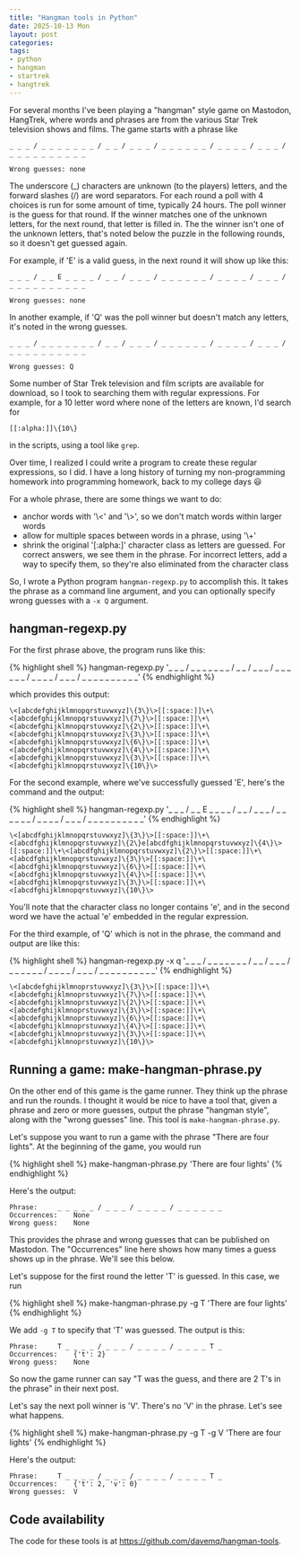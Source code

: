 ```yaml
---
title: "Hangman tools in Python"
date: 2025-10-13 Mon
layout: post
categories: 
tags: 
- python 
- hangman 
- startrek 
- hangtrek
---
```


For several months I've been playing a "hangman" style game on
Mastodon, HangTrek, where words and phrases are from the various Star
Trek television shows and films. The game starts with a phrase like

    _ _ _ / _ _ _ _ _ _ _ / _ _ / _ _ _ / _ _ _ _ _ _ / _ _ _ _ / _ _ _ / _ _ _ _ _ _ _ _ _ _
    
    Wrong guesses: none

The underscore (\_) characters are unknown (to the players) letters,
and the forward slashes (/) are word separators. For each round a poll
with 4 choices is run for some amount of time, typically 24 hours. The
poll winner is the guess for that round. If the winner matches one of
the unknown letters, for the next round, that letter is filled in. The
the winner isn't one of the unknown letters, that's noted below the
puzzle in the following rounds, so it doesn't get guessed again.

For example, if 'E' is a valid guess, in the next round it will show
up like this:

    _ _ _ / _ _ E _ _ _ _ / _ _ / _ _ _ / _ _ _ _ _ _ / _ _ _ _ / _ _ _ / _ _ _ _ _ _ _ _ _ _
    
    Wrong guesses: none

In another example, if 'Q' was the poll winner but doesn't match any
letters, it's noted in the wrong guesses.

    _ _ _ / _ _ _ _ _ _ _ / _ _ / _ _ _ / _ _ _ _ _ _ / _ _ _ _ / _ _ _ / _ _ _ _ _ _ _ _ _ _
    
    Wrong guesses: Q

Some number of Star Trek television and film scripts are available for
download, so I took to searching them with regular expressions. For
example, for a 10 letter word where none of the letters are known,
I'd search for

    [[:alpha:]]\{10\}

in the scripts, using a tool like `grep`.

Over time, I realized I could write a program to create these regular
expressions, so I did. I have a long history of turning my
non-programming homework into programming homework, back to my college
days 😃

For a whole phrase, there are some things we want to do:

-   anchor words with '\\<' and '\\>', so we don't match words within
    larger words
-   allow for multiple spaces between words in a phrase, using
    '\\+'
-   shrink the original '[:alpha:]' character class as letters are
    guessed. For correct answers, we see them in the phrase. For
    incorrect letters, add a way to specify them, so they're also
    eliminated from the character class

So, I wrote a Python program `hangman-regexp.py` to accomplish
this. It takes the phrase as a command line argument, and you can
optionally specify wrong guesses with a `-x Q` argument.


## hangman-regexp.py

For the first phrase above, the program runs like this:

{% highlight shell %}
hangman-regexp.py '_ _ _ / _ _ _ _ _ _ _ / _ _ / _ _ _ / _ _ _ _ _ _ / _ _ _ _ / _ _ _ / _ _ _ _ _ _ _ _ _ _'
{% endhighlight %}

which provides this output:

    \<[abcdefghijklmnopqrstuvwxyz]\{3\}\>[[:space:]]\+\<[abcdefghijklmnopqrstuvwxyz]\{7\}\>[[:space:]]\+\<[abcdefghijklmnopqrstuvwxyz]\{2\}\>[[:space:]]\+\<[abcdefghijklmnopqrstuvwxyz]\{3\}\>[[:space:]]\+\<[abcdefghijklmnopqrstuvwxyz]\{6\}\>[[:space:]]\+\<[abcdefghijklmnopqrstuvwxyz]\{4\}\>[[:space:]]\+\<[abcdefghijklmnopqrstuvwxyz]\{3\}\>[[:space:]]\+\<[abcdefghijklmnopqrstuvwxyz]\{10\}\>

For the second example, where we've successfully guessed 'E', here's
the command and the output:

{% highlight shell %}
hangman-regexp.py '_ _ _ / _ _ E _ _ _ _ / _ _ / _ _ _ / _ _ _ _ _ _ / _ _ _ _ / _ _ _ / _ _ _ _ _ _ _ _ _ _'
{% endhighlight %}

    \<[abcdfghijklmnopqrstuvwxyz]\{3\}\>[[:space:]]\+\<[abcdfghijklmnopqrstuvwxyz]\{2\}e[abcdfghijklmnopqrstuvwxyz]\{4\}\>[[:space:]]\+\<[abcdfghijklmnopqrstuvwxyz]\{2\}\>[[:space:]]\+\<[abcdfghijklmnopqrstuvwxyz]\{3\}\>[[:space:]]\+\<[abcdfghijklmnopqrstuvwxyz]\{6\}\>[[:space:]]\+\<[abcdfghijklmnopqrstuvwxyz]\{4\}\>[[:space:]]\+\<[abcdfghijklmnopqrstuvwxyz]\{3\}\>[[:space:]]\+\<[abcdfghijklmnopqrstuvwxyz]\{10\}\>

You'll note that the character class no longer contains 'e', and in
the second word we have the actual 'e' embedded in the regular
expression.

For the third example, of 'Q' which is not in the phrase, the command
and output are like this:

{% highlight shell %}
hangman-regexp.py -x q '_ _ _ / _ _ _ _ _ _ _ / _ _ / _ _ _ / _ _ _ _ _ _ / _ _ _ _ / _ _ _ / _ _ _ _ _ _ _ _ _ _'
{% endhighlight %}

    \<[abcdefghijklmnoprstuvwxyz]\{3\}\>[[:space:]]\+\<[abcdefghijklmnoprstuvwxyz]\{7\}\>[[:space:]]\+\<[abcdefghijklmnoprstuvwxyz]\{2\}\>[[:space:]]\+\<[abcdefghijklmnoprstuvwxyz]\{3\}\>[[:space:]]\+\<[abcdefghijklmnoprstuvwxyz]\{6\}\>[[:space:]]\+\<[abcdefghijklmnoprstuvwxyz]\{4\}\>[[:space:]]\+\<[abcdefghijklmnoprstuvwxyz]\{3\}\>[[:space:]]\+\<[abcdefghijklmnoprstuvwxyz]\{10\}\>


## Running a game: make-hangman-phrase.py

On the other end of this game is the game runner. They think up the
phrase and run the rounds. I thought it would be nice to have a tool
that, given a phrase and zero or more guesses, output the phrase
"hangman style", along with the "wrong guesses" line. This tool is
`make-hangman-phrase.py`.

Let's suppose you want to run a game with the phrase "There are four
lights". At the beginning of the game, you would run

{% highlight shell %}
make-hangman-phrase.py 'There are four lights'
{% endhighlight %}

Here's the output:

    Phrase:		_ _ _ _ _ / _ _ _ / _ _ _ _ / _ _ _ _ _ _
    Occurrences:	None
    Wrong guess:	None

This provides the phrase and wrong guesses that can be published on
Mastodon. The "Occurrences" line here shows how many times a guess
shows up in the phrase. We'll see this below.

Let's suppose for the first round the letter 'T' is guessed. In this
case, we run

{% highlight shell %}
make-hangman-phrase.py -g T 'There are four lights'
{% endhighlight %}

We add `-g T` to specify that 'T' was guessed. The output is
this:

    Phrase:		T _ _ _ _ / _ _ _ / _ _ _ _ / _ _ _ _ T _
    Occurrences:	{'t': 2}
    Wrong guess:	None

So now the game runner can say "T was the guess, and there are 2 T's
in the phrase" in their next post.

Let's say the next poll winner is 'V'. There's no 'V' in the phrase.
Let's see what happens.

{% highlight shell %}
make-hangman-phrase.py -g T -g V 'There are four lights'
{% endhighlight %}

Here's the output:

    Phrase:		T _ _ _ _ / _ _ _ / _ _ _ _ / _ _ _ _ T _
    Occurrences:	{'t': 2, 'v': 0}
    Wrong guesses:	V


## Code availability

The code for these tools is at <https://github.com/davemq/hangman-tools>.
